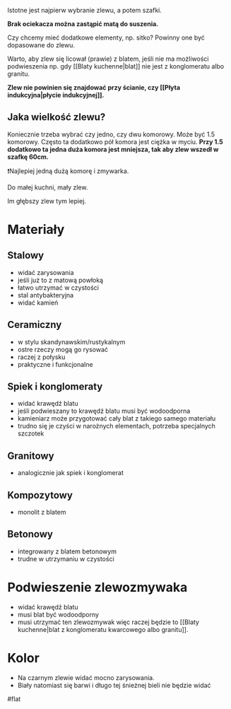 Istotne jest najpierw wybranie zlewu, a potem szafki. 

**Brak ociekacza można zastąpić matą do suszenia.** 

Czy chcemy mieć dodatkowe elementy, np. sitko? Powinny one być dopasowane do zlewu. 

Warto, aby zlew się licował (prawie) z blatem, jeśli nie ma możliwości podwieszenia np. gdy [[Blaty kuchenne|blat]] nie jest z konglomeratu albo granitu.

**Zlew nie powinien się znajdować przy ścianie, czy [[Płyta indukcyjna|płycie indukcyjnej]].**

## Jaka wielkość zlewu?

Koniecznie trzeba wybrać czy jedno, czy dwu komorowy. Może być 1.5 komorowy. Często ta dodatkowo pół komora jest ciężka w myciu. **Przy 1.5 dodatkowo ta jedna duża komora jest mniejsza, tak aby zlew wszedł w szafkę 60cm.**

❗Najlepiej jedną dużą komorę i zmywarka.

Do małej kuchni, mały zlew. 

Im głębszy zlew tym lepiej.

# Materiały
## Stalowy
- widać zarysowania
- jeśli już to z matową powłoką
- łatwo utrzymać w czystości
- stal antybakteryjna
- widać kamień 

## Ceramiczny
- w stylu skandynawskim/rustykalnym
- ostre rzeczy mogą go rysować
- raczej z połysku
- praktyczne i funkcjonalne

## Spiek i konglomeraty
- widać krawędź blatu
- jeśli podwieszany to krawędź blatu musi być wodoodporna
- kamieniarz może przygotować cały blat z takiego samego materiału
- trudno się je czyści w narożnych elementach, potrzeba specjalnych szczotek 

## Granitowy
- analogicznie jak spiek i konglomerat

## Kompozytowy
- monolit z blatem

## Betonowy
- integrowany z blatem betonowym
- trudne w utrzymaniu w czystości

# Podwieszenie zlewozmywaka
- widać krawędź blatu
- musi blat być wodoodporny
- musi utrzymać ten zlewozmywak więc raczej będzie to [[Blaty kuchenne|blat z konglomeratu kwarcowego albo granitu]].

# Kolor
- Na czarnym zlewie widać mocno zarysowania.
- Biały natomiast się barwi i długo tej śnieżnej bieli nie będzie widać

#flat